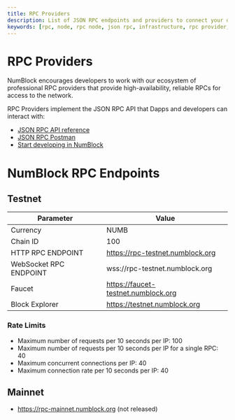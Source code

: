 ```yaml
---
title: RPC Providers
description: List of JSON RPC endpoints and providers to connect your dapp to NumBlock
keywords: [rpc, node, rpc node, json rpc, infrastructure, rpc provider, rpc endpoint]
---
```


# RPC Providers

NumBlock encourages developers to work with our ecosystem of professional RPC providers that provide high-availability, reliable RPCs for access to the network.

RPC Providers implement the JSON RPC API that Dapps and developers can interact with:

- [JSON RPC API reference](https://testnet.numblock.org/api-docs)
- [JSON RPC Postman](https://documenter.getpostman.com/view/4117254/ethereum-json-rpc/RVu7CT5J?version=latest)
- [Start developing in NumBlock](/docs/category/developers)

# NumBlock RPC Endpoints

## Testnet

| Parameter      | Value |
| ----------- | ----------- |
| Currency    | NUMB        |
| Chain ID   | 100        |
| HTTP RPC ENDPOINT      | https://rpc-testnet.numblock.org        |
| WebSocket RPC ENDPOINT     | wss://rpc-testnet.numblock.org        |
| Faucet     | https://faucet-testnet.numblock.org        |
| Block Explorer   | https://testnet.numblock.org        |

### Rate Limits
 - Maximum number of requests per 10 seconds per IP: 100
 - Maximum number of requests per 10 seconds per IP for a single RPC: 40
 - Maximum concurrent connections per IP: 40
 - Maximum connection rate per 10 seconds per IP: 40

## Mainnet
- https://rpc-mainnet.numblock.org (not released)
